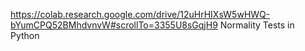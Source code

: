 https://colab.research.google.com/drive/12uHrHIXsW5wHWQ-bYumCPQ52BMhdvnvW#scrollTo=3355U8sGqjH9
Normality Tests in Python
